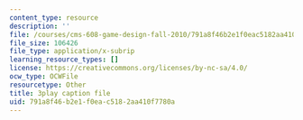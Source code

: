 ```yaml
---
content_type: resource
description: ''
file: /courses/cms-608-game-design-fall-2010/791a8f46b2e1f0eac5182aa410f7780a_68564.srt
file_size: 106426
file_type: application/x-subrip
learning_resource_types: []
license: https://creativecommons.org/licenses/by-nc-sa/4.0/
ocw_type: OCWFile
resourcetype: Other
title: 3play caption file
uid: 791a8f46-b2e1-f0ea-c518-2aa410f7780a
---
```

